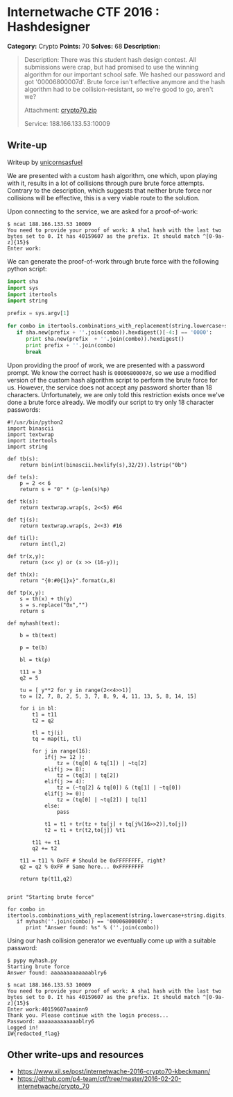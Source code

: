 # Internetwache CTF 2016 : Hashdesigner

**Category:** Crypto
**Points:** 70
**Solves:** 68
**Description:**

> Description: There was this student hash design contest. All submissions were crap, but had promised to use the winning algorithm for our important school safe. We hashed our password and got '00006800007d'. Brute force isn't effective anymore and the hash algorithm had to be collision-resistant, so we're good to go, aren't we?
> 
> 
> Attachment: [crypto70.zip](./crypto70.zip)
> 
> 
> Service: 188.166.133.53:10009


## Write-up

Writeup by [unicornsasfuel](https://github.com/unicornsasfuel)

We are presented with a custom hash algorithm, one which, upon playing with it, results in a lot of collisions through pure brute force attempts. Contrary to the description, which suggests that neither brute force nor collisions will be effective, this is a very viable route to the solution.

Upon connecting to the service, we are asked for a proof-of-work:

~~~
$ ncat 188.166.133.53 10009
You need to provide your proof of work: A sha1 hash with the last two bytes set to 0. It has 40159607 as the prefix. It should match ^[0-9a-z]{15}$
Enter work:
~~~

We can generate the proof-of-work through brute force with the following python script:

~~~python
import sha
import sys
import itertools
import string

prefix = sys.argv[1]

for combo in itertools.combinations_with_replacement(string.lowercase+string.digits,15-len(prefix)):
   if sha.new(prefix + ''.join(combo)).hexdigest()[-4:] == '0000':
      print sha.new(prefix  + ''.join(combo)).hexdigest()
      print prefix + ''.join(combo)
      break
~~~

Upon providing the proof of work, we are presented with a password prompt. We know the correct hash is `00006800007d`, so we use a modified version of the custom hash algorithm script to perform the brute force for us. However, the service does not accept any password shorter than 18 characters. Unfortunately, we are only told this restriction exists once we've done a brute force already. We modify our script to try only 18 character passwords:

~~~
#!/usr/bin/python2
import binascii
import textwrap
import itertools
import string

def tb(s):
	return bin(int(binascii.hexlify(s),32/2)).lstrip("0b")

def te(s):
	p = 2 << 6
	return s + "0" * (p-len(s)%p)

def tk(s):
	return textwrap.wrap(s, 2<<5) #64

def tj(s):
	return textwrap.wrap(s, 2<<3) #16

def ti(l):
	return int(l,2)

def tr(x,y):
	return (x<< y) or (x >> (16-y));

def th(x):
	return "{0:#0{1}x}".format(x,8)

def tp(x,y):
	s = th(x) + th(y)
	s = s.replace("0x","")
	return s

def myhash(text):

	b = tb(text)

	p = te(b)

	bl = tk(p)

	t11 = 3
	q2 = 5

	tu = [ y**2 for y in range(2<<4>>1)]
	to = [2, 7, 8, 2, 5, 3, 7, 8, 9, 4, 11, 13, 5, 8, 14, 15]

	for i in bl:
		t1 = t11
		t2 = q2

		tl = tj(i)
		tq = map(ti, tl)

		for j in range(16):
			if(j >= 12 ):
				tz = (tq[0] & tq[1]) | ~tq[2] 
			elif(j >= 8):
				tz = (tq[3] | tq[2])
			elif(j >= 4):
				tz = (~tq[2] & tq[0]) & (tq[1] | ~tq[0])
			elif(j >= 0):
				tz = (tq[0] | ~tq[2]) | tq[1]
			else:
				pass

			t1 = t1 + tr(tz + tu[j] + tq[j%(16>>2)],to[j])
			t2 = t1 + tr(t2,to[j]) %t1

		t11 += t1
		q2 += t2

	t11 = t11 % 0xFF # Should be 0xFFFFFFFF, right?
	q2 = q2 % 0xFF # Same here... 0xFFFFFFFF

	return tp(t11,q2)
 

print "Starting brute force"

for combo in itertools.combinations_with_replacement(string.lowercase+string.digits,18):
   if myhash(''.join(combo)) == '00006800007d':
      print "Answer found: %s" % (''.join(combo))
~~~

Using our hash collision generator we eventually come up with a suitable password:

~~~
$ pypy myhash.py 
Starting brute force
Answer found: aaaaaaaaaaaaablry6

$ ncat 188.166.133.53 10009
You need to provide your proof of work: A sha1 hash with the last two bytes set to 0. It has 40159607 as the prefix. It should match ^[0-9a-z]{15}$
Enter work:40159607aaainn9
Thank you. Please continue with the login process...
Password: aaaaaaaaaaaaablry6
Logged in!
IW{redacted_flag}
~~~

## Other write-ups and resources

* <https://www.xil.se/post/internetwache-2016-crypto70-kbeckmann/>
* <https://github.com/p4-team/ctf/tree/master/2016-02-20-internetwache/crypto_70>
